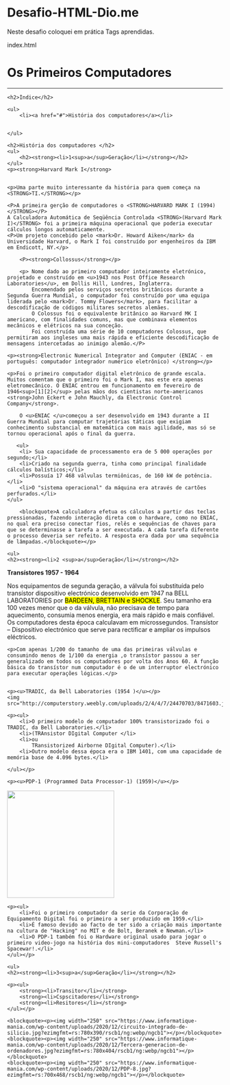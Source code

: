 # Desafio-HTML-Dio.me
Neste desafio coloquei em prática Tags aprendidas.


index.html

<!DOCTYPE html>
<html lang="en">
<head>
    <meta charset="UTF-8">
    <meta http-equiv="X-UA-Compatible" content="IE=edge">
    <meta name="viewport" content="width=device-width, initial-scale=1.0">
    <title>Página - Módulo I - Primeiros Passos com HTML</title>
</head>
<body>
    <h1>Os Primeiros Computadores</h1>
    <hr />

    <h2>Índice</h2>
    
    <ul>
        <li><a href="#">História dos computadores</a></li>
       
       
    </ul>

    <h2>História dos computadores </h2>
    <ul>
        <h2><strong><li>1<sup>a</sup>Geração</li></strong></h2>
    </ul>
    <p><strong>Harvard Mark I</strong>

     
    <p>Uma parte muito interessante da história para quem começa na <STRONG>TI.</STRONG></p>
    
    <P>A primeira gerção de computadores o <STRONG>HARVARD MARK I (1994)</STRONG></P>
    A Calculadora Automática de Seqüência Controlada <STRONG>(Harvard Mark I)</STRONG> foi a primeira máquina operacional que poderia executar cálculos longos automaticamente. 
    <P>Um projeto concebido pelo <mark>Dr. Howard Aiken</mark> da Universidade Harvard, o Mark I foi construído por engenheiros da IBM em Endicott, NY.</p>

        <P><strong>Collossus</strong></p>

        <p> Nome dado ao primeiro computador inteiramente eletrónico, projetado e construído em <u>1943 nos Post Office Research Laboratories</u>, em Dollis Hill, Londres, Inglaterra.
            Encomendado pelos serviços secretos britânicos durante a Segunda Guerra Mundial, o computador foi construído por uma equipa liderada pelo <mark>Dr. Tommy Flowers</mark>, para facilitar a descodificação de códigos militares secretos alemães.
            O Colossus foi o equivalente britânico ao Harvard MK I americano, com finalidades comuns, mas que combinava elementos mecânicos e elétricos na sua conceção.
            Foi construída uma série de 10 computadores Colossus, que permitiram aos ingleses uma mais rápida e eficiente descodificação de mensagens intercetadas ao inimigo alemão.</P>
    
    <p><strong>Electronic Numerical Integrator and Computer (ENIAC - em português: computador integrador numérico eletrônico) </strong></p>
    
    <p>Foi o primeiro computador digital eletrônico de grande escala. Muitos comentam que o primeiro foi o Mark I, mas este era apenas eletromecânico. O ENIAC entrou em funcionamento em fevereiro de 1946<sup>[1][2]</sup> pelas mãos dos cientistas norte-americanos <strong>John Eckert e John Mauchly, da Electronic Control Company</strong>.

        O <u>ENIAC </u>começou a ser desenvolvido em 1943 durante a II Guerra Mundial para computar trajetórias táticas que exigiam conhecimento substancial em matemática com mais agilidade, mas só se tornou operacional após o final da guerra.
        
       <ul>
        <li> Sua capacidade de processamento era de 5 000 operações por segundo;</li>
        <li>Criado na segunda guerra, tinha como principal finalidade cálculos balísticos;</li>
        <li>Possuía 17 468 válvulas termiônicas, de 160 kW de potência.</li>
        <li>O "sistema operacional" da máquina era através de cartões perfurados.</li>
    </ul>
        
        <blockquote>A calculadora efetua os cálculos a partir das teclas pressionadas, fazendo interação direta com o hardware, como no ENIAC, no qual era preciso conectar fios, relês e sequências de chaves para que se determinasse a tarefa a ser executada. A cada tarefa diferente o processo deveria ser refeito. A resposta era dada por uma sequência de lâmpadas.</blockquote></p>
    
    <ul>
    <h2><strong><li>2 <sup>a</sup>Geração</li></strong></h2>
</ul>

<strong>Transístores 1957 - 1964</strong>

<p>Nos equipamentos de segunda geração, a válvula foi substituída pelo transístor  dispositivo electrónico desenvolvido em 1947 na BELL LABORATORIES por <mark>BARDEEN, BRETTAIN e SHOCKLE</mark>.
    Seu tamanho era 100 vezes menor que o da válvula, não precisava de tempo para aquecimento, consumia menos energia, era mais rápido e mais confiável.
    Os computadores desta época calculavam em microssegundos.
    Transístor – Dispositivo electrónico que serve para rectificar e ampliar os impulsos eléctricos.
    </p>

    <p>Com apenas 1/200 do tamanho de uma das primeiras válvulas e consumindo menos de 1/100 da energia ,o transístor passou a ser generalizado em todos os computadores por volta dos Anos 60. A função básica do transístor num computador é o de um interruptor electrónico para executar operações lógicas.</p>
   
    
    <p><u>TRADIC, da Bell Laboratories (1954 )</u></p>
    <img src="http://computerstory.weebly.com/uploads/2/4/4/7/24470703/8471603.jpg">

    <p><ul>
        <li>O primeiro modelo de computador 100% transistorizado foi o TRADIC, da Bell Laboratories.</li>
        <li>(TRAnsistor DIgital Computer </li>
        <li>ou
            TRansistorized Airborne DIgital Computer).</li>
        <li>Outro modelo dessa época era o IBM 1401, com uma capacidade de memória base de 4.096 bytes.</li>

    </ul></p>

    <p><u>PDP-1 (Programmed Data Processor-1) (1959)</u></p>
<img width="250" src="https://upload.wikimedia.org/wikipedia/commons/a/a1/Steve_Russell_and_PDP-1.png">

    
    <p><ul>
        <li>Foi o primeiro computador da serie da Corporação de Equipamento Digital foi o primeiro a ser produzido em 1959.</li>
        <li>É famoso devido ao facto de ter sido a criação mais importante na cultura de "Hacking" no MIT e de Bolt, Beranek e Newman.</li>
        <li>O PDP-1 também foi o Hardware original usado para jogar o primeiro video-jogo na história dos mini-computadores  Steve Russell's Spacewar!.</li>
    </ul></p>

    <ul>
    <h2><strong><li>3<sup>a</sup>Geração</li></strong></h2>
</ul>

    <p><ul>
        <strong><li>Transitor</li></strong>
        <strong><li>Cspscitadores</li></strong>
        <strong><li>Resitores</li></strong>
    </ul></p>
    
    <blockquote><p><img width="250" src="https://www.informatique-mania.com/wp-content/uploads/2020/12/circuito-integrado-de-silicio.jpg?ezimgfmt=rs:780x390/rscb1/ng:webp/ngcb1"></p></blockquote>
    <blockquote><p><img width="250" src="https://www.informatique-mania.com/wp-content/uploads/2020/12/Tercera-generacion-de-ordenadores.jpg?ezimgfmt=rs:780x404/rscb1/ng:webp/ngcb1"></p></blockquote>
    <blockquote><p><img width="250" src="https://www.informatique-mania.com/wp-content/uploads/2020/12/PDP-8.jpg?ezimgfmt=rs:700x468/rscb1/ng:webp/ngcb1"></p></blockquote>
    
    
    
</body>
</html>
